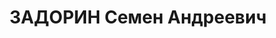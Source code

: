 ---
title: ЗАДОРИН Семен Андреевич
description: 1894 г.р., русский, член ВКП(б) с 1919, бригадный комиссар (14.03.1936).
---